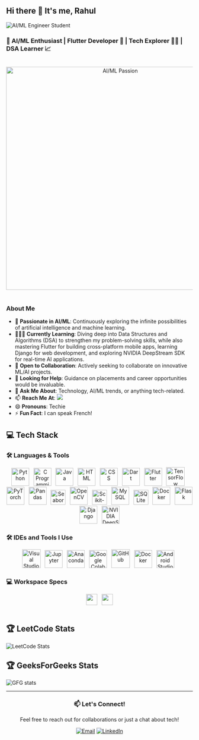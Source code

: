 ## Hi there 👋 It's me, Rahul

![AI/ML Engineer Student](https://img.shields.io/badge/AI%2FML-Engineer%20Student-blueviolet?style=for-the-badge)

### 🤖 AI/ML Enthusiast | Flutter Developer 📱 | Tech Explorer 👩‍💻 | DSA Learner 📈
<br>
<div align="center">
  <img src="https://github.com/Anmol-Baranwal/Cool-GIFs-For-GitHub/assets/74038190/80728820-e06b-4f96-9c9e-9df46f0cc0a5" width="600" alt="AI/ML Passion">
</div>
<br>

### About Me
- 🤖 **Passionate in AI/ML**: Continuously exploring the infinite possibilities of artificial intelligence and machine learning.
- 👨🏻‍💻 **Currently Learning**: Diving deep into Data Structures and Algorithms (DSA) to strengthen my problem-solving skills, while also mastering Flutter for building cross-platform mobile apps, learning Django for web development, and exploring NVIDIA DeepStream SDK for real-time AI applications.
- 👯 **Open to Collaboration**: Actively seeking to collaborate on innovative ML/AI projects.
- 🤔 **Looking for Help**: Guidance on placements and career opportunities would be invaluable.
- 💬 **Ask Me About**: Technology, AI/ML trends, or anything tech-related.
- 📫 **Reach Me At**:
  [<img src="https://img.shields.io/badge/LinkedIn-0077B5?style=for-the-badge&logo=linkedin&logoColor=white" />](https://www.linkedin.com/in/rahul-rn-864144277)
- 😄 **Pronouns**: Techie
- ⚡ **Fun Fact**: I can speak French!

## 💻 Tech Stack

### 🛠️ Languages & Tools
<div align="center">
  <img width="48" height="48" src="https://img.icons8.com/color/48/python--v1.png" alt="Python" title="Python"/> &nbsp;
  <img width="48" height="48" src="https://img.icons8.com/color/48/c-programming.png" alt="C Programming" title="C Programming"/> &nbsp;
  <img width="48" height="48" src="https://img.icons8.com/color/48/java-coffee-cup-logo--v1.png" alt="Java" title="Java"/> &nbsp;
  <img width="48" height="48" src="https://img.icons8.com/color/48/html-5--v1.png" alt="HTML" title="HTML"/> &nbsp;
  <img width="48" height="48" src="https://img.icons8.com/color/48/css3.png" alt="CSS" title="CSS"/> &nbsp;
  <img width="48" height="48" src="https://img.icons8.com/color/48/dart.png" alt="Dart" title="Dart"/> &nbsp;
  <img width="48" height="48" src="https://img.icons8.com/color/48/flutter.png" alt="Flutter" title="Flutter"/> &nbsp;
  <img height="50" width="50" src="https://img.icons8.com/color/48/000000/tensorflow.png" alt="TensorFlow" title="TensorFlow"/> &nbsp;
  <img width="48" height="48" src="https://img.icons8.com/fluency/48/pytorch.png" alt="PyTorch" title="PyTorch"/> &nbsp;
  <img width="48" height="48" src="https://img.icons8.com/color/48/pandas.png" alt="Pandas" title="Pandas"/> &nbsp;
  <img src="https://seaborn.pydata.org/_images/logo-mark-lightbg.svg" alt="Seaborn" width="40" height="40" title="Seaborn"/> &nbsp;
  <img width="48" height="48" src="https://img.icons8.com/fluency/48/opencv.png" alt="OpenCV" title="OpenCV"/> &nbsp;
  <img src="https://upload.wikimedia.org/wikipedia/commons/0/05/Scikit_learn_logo_small.svg" alt="Scikit-learn" width="40" height="40" title="Scikit-learn"/> &nbsp;
  <img width="48" height="48" src="https://img.icons8.com/color/48/mysql-logo.png" alt="MySQL" title="MySQL"/> &nbsp;
  <img src="https://www.vectorlogo.zone/logos/sqlite/sqlite-icon.svg" alt="SQLite" width="40" height="40" title="SQLite"/> &nbsp;
  <img width="48" height="48" src="https://img.icons8.com/fluency/48/docker.png" alt="Docker" title="Docker"/> &nbsp;
  <img width="48" height="48" src="https://img.icons8.com/color/48/flask.png" alt="Flask" title="Flask"/> &nbsp;
  <img width="48" height="48" src="https://img.icons8.com/color/48/django.png" alt="Django" title="Django"/> &nbsp; <!-- Added Django here -->
  <img width="48" height="48" src="https://img.icons8.com/color/48/nvidia.png" alt="NVIDIA DeepStream SDK" title="NVIDIA DeepStream SDK"/> &nbsp; <!-- Added NVIDIA DeepStream SDK here -->
</div>

### 🛠️ IDEs and Tools I Use
<div align="center">
  <img height="50" width="50" src="https://img.icons8.com/color/48/000000/visual-studio-code-2019.png" alt="Visual Studio Code" title="Visual Studio Code"/> &nbsp;
  <img width="48" height="48" src="https://img.icons8.com/fluency/48/jupyter.png" alt="Jupyter" title="Jupyter"/> &nbsp;
  <img width="48" height="48" src="https://img.icons8.com/fluency/48/anaconda--v2.png" alt="Anaconda" title="Anaconda"/> &nbsp;
  <img width="48" height="48" src="https://img.icons8.com/color/48/google-colab.png" alt="Google Colab" title="Google Colab"/> &nbsp;
  <img width="50" height="50" src="https://img.icons8.com/ios-filled/50/github.png" alt="GitHub" title="GitHub"/> &nbsp;
  <img width="48" height="48" src="https://img.icons8.com/fluency/48/docker.png" alt="Docker" title="Docker"/> &nbsp;
  <img width="48" height="48" src="https://img.icons8.com/color/48/android-studio--v2.png" alt="Android Studio" title="Android Studio"/> &nbsp;
</div>

### 💻 Workspace Specs
<div align="center">
 <img height="30" src="https://img.shields.io/badge/NVIDIA-GTX1650-76B900?style=for-the-badge&logo=nvidia&logoColor=white"/> &nbsp;
 <img height="30" src="https://img.shields.io/badge/Intel-Core_i5_11400H-0071C5?style=for-the-badge&logo=intel&logoColor=white"/>
</div>

<br>

## 🏆 LeetCode Stats

![LeetCode Stats](https://leetcard.jacoblin.cool/Rahul2009?theme=dark&font=Marcellus)
<br>
## 🏆 GeeksForGeeks Stats

<img src="https://geeks-for-geeks-stats-card.vercel.app/?username=rahul2212e" alt="GFG stats"/>

---

<div align="center">

  ### 📫 Let's Connect!
  
  Feel free to reach out for collaborations or just a chat about tech!

  [![Email](https://img.shields.io/badge/Email-D14836?style=for-the-badge&logo=gmail&logoColor=white)](mailto:rahulrnsr@gmail.com)
  [![LinkedIn](https://img.shields.io/badge/LinkedIn-0077B5?style=for-the-badge&logo=linkedin&logoColor=white)](https://www.linkedin.com/in/rahul-rn-864144277)

</div>
